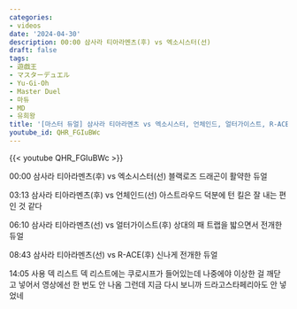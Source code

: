```yaml
---
categories:
- videos
date: '2024-04-30'
description: 00:00 삼사라 티아라멘츠(후) vs 엑소시스터(선)
draft: false
tags:
- 遊戯王
- マスターデュエル
- Yu-Gi-Oh
- Master Duel
- 마듀
- MD
- 유희왕
title: '[마스터 듀얼] 삼사라 티아라멘츠 vs 엑소시스터, 언체인드, 얼터가이스트, R-ACE'
youtube_id: QHR_FGIuBWc
---
```



{{< youtube QHR_FGIuBWc >}}

00:00 삼사라 티아라멘츠(후) vs 엑소시스터(선)
블랙로즈 드래곤이 활약한 듀얼

03:13 삼사라 티아라멘츠(후) vs 언체인드(선)
아스트라우드 덕분에 턴 킬은 잘 내는 편인 것 같다

06:10 삼사라 티아라멘츠(선) vs 얼터가이스트(후)
상대의 패 트랩을 밟으면서 전개한 듀얼

08:43 삼사라 티아라멘츠(선) vs R-ACE(후)
신나게 전개한 듀얼

14:05 사용 덱 리스트
덱 리스트에는 쿠로시프가 들어있는데 나중에야 이상한 걸 깨닫고 넣어서 영상에선 한 번도 안 나옴
그런데 지금 다시 보니까 드라고스타페리아도 안 넣었네